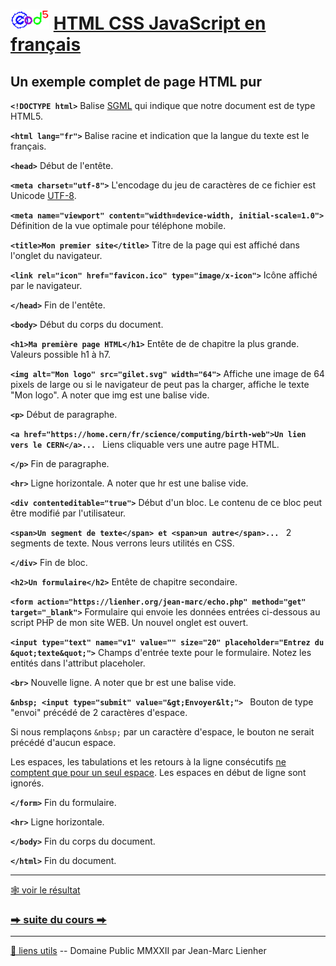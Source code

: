 # <img src="../../logo.svg" height="32"> [HTML CSS JavaScript en français](https://jeanmarclienher.github.io/htmlcssjavascript/)

## Un exemple complet de page HTML pur

****`` <!DOCTYPE html> ``****
Balise [SGML](https://www.w3.org/TR/html4/sgml/dtd.html) qui indique que notre document est de type HTML5.


**`` <html lang="fr"> ``**
Balise racine et indication que la langue du texte est le français.


**`` <head> ``**
Début de l'entête.


**`` <meta charset="utf-8"> ``**
L'encodage du jeu de caractères de ce fichier est Unicode [UTF-8](https://fr.wikipedia.org/wiki/UTF-8).


**`` <meta name="viewport" content="width=device-width, initial-scale=1.0"> ``**
Définition de la vue optimale pour téléphone mobile.


**`` <title>Mon premier site</title> ``**
Titre de la page qui est affiché dans l'onglet du navigateur.


**`` <link rel="icon" href="favicon.ico" type="image/x-icon"> ``**
Icône affiché par le navigateur.


**`` </head> ``**
Fin de l'entête.


**`` <body> ``**
Début du corps du document.


**`` <h1>Ma première page HTML</h1> ``**
Entête de de chapitre la plus grande. Valeurs possible h1 à h7.


**`` <img alt="Mon logo" src="gilet.svg" width="64"> ``**
Affiche une image de 64 pixels de large ou si le navigateur de peut pas la charger, affiche le texte "Mon logo".
A noter que img est une balise vide.


**`` <p> ``**
Début de paragraphe.


**`` <a href="https://home.cern/fr/science/computing/birth-web">Un lien vers le CERN</a>...  ``**
Liens cliquable vers une autre page HTML.


**`` </p> ``**
Fin de paragraphe.


**`` <hr> ``**
Ligne horizontale.
A noter que hr est une balise vide.


**`` <div contenteditable="true"> ``**
Début d'un bloc. Le contenu de ce bloc peut être modifié par l'utilisateur.


**`` <span>Un segment de texte</span> et <span>un autre</span>...  ``**
2 segments de texte. Nous verrons leurs utilités en CSS.


**`` </div> ``**
Fin de bloc.


**`` <h2>Un formulaire</h2> ``**
Entête de chapitre secondaire.


**`` <form action="https://lienher.org/jean-marc/echo.php" method="get" target="_blank"> ``**
Formulaire qui envoie les données entrées ci-dessous au script PHP de mon site WEB. Un nouvel onglet est ouvert.


**`` <input type="text" name="v1" value="" size="20" placeholder="Entrez du &quot;texte&quot;"> ``**
Champs d'entrée texte pour le formulaire. Notez les entités dans l'attribut placeholer.


**`` <br> ``**
Nouvelle ligne.
A noter que br est une balise vide.


**``&nbsp; <input type="submit" value="&gt;Envoyer&lt;"> ``**
Bouton de type "envoi" précédé de 2 caractères d'espace.

Si nous remplaçons ``&nbsp;`` par un caractère d'espace, le bouton ne serait précédé d'aucun espace.

Les espaces, les tabulations et les retours à la ligne consécutifs [ne comptent que pour un seul espace](https://developer.mozilla.org/fr/docs/Web/CSS/white-space).
Les espaces en début de ligne sont ignorés.


**`` </form> ``**
Fin du formulaire.


**`` <hr> ``**
Ligne horizontale.


**`` </body> ``**
Fin du corps du document.


**`` </html> ``**
Fin du document.

***

[&#x1F578; voir le résultat](../../html/exemple_002.html)

### [&#x2B95; suite du cours &#x2B95;](../003/) 

***

[&#x1F517; liens utils](md/900/) -- Domaine Public MMXXII par Jean-Marc Lienher

